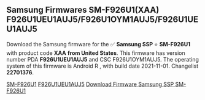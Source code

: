<h2>Samsung Firmwares SM-F926U1(XAA) F926U1UEU1AUJ5/F926U1OYM1AUJ5/F926U1UEU1AUJ5</h2>
Download the Samsung firmware for the ✅ <strong>Samsung SSP </strong> ⭐ <strong>SM-F926U1</strong> with product code <strong>XAA</strong> <strong> from United States</strong>. This firmware has version number PDA <strong>F926U1UEU1AUJ5</strong> and CSC F926U1OYM1AUJ5. The operating system of this firmware is Android R , with build date 2021-11-01. Changelist <strong>22701376</strong>.


[SM-F926U1](https://samfirm.shop/samsung/model/SM-F926U1)
[F926U1UEU1AUJ5](https://samfirm.shop/samsung/pda/F926U1UEU1AUJ5)
[Download Firmware Samsung SSP SM-F926U1](https://samfirm.shop/samsung/firmware/470189)
